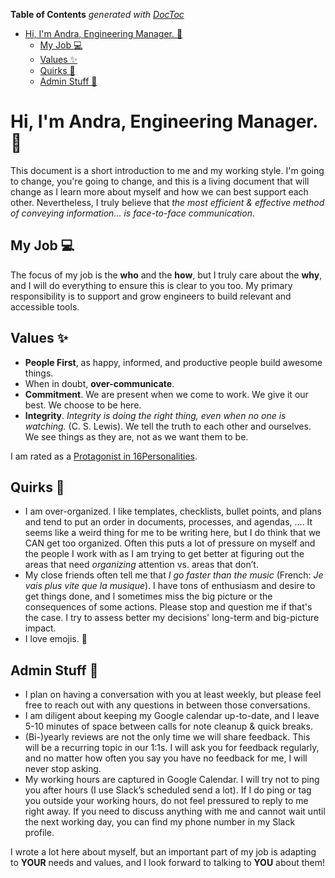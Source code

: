 <!-- START doctoc generated TOC please keep comment here to allow auto update -->
<!-- DON'T EDIT THIS SECTION, INSTEAD RE-RUN doctoc TO UPDATE -->
**Table of Contents**  *generated with [DocToc](https://github.com/thlorenz/doctoc)*

- [Hi, I'm Andra, Engineering Manager. 👋](#hi-im-andra-engineering-manager-)
  - [My Job 💻](#my-job-)
  - [Values ✨](#values-)
  - [Quirks 😬](#quirks-)
  - [Admin Stuff 💼](#admin-stuff-)

<!-- END doctoc generated TOC please keep comment here to allow auto update -->

# Hi, I'm Andra, Engineering Manager. 👋
This document is a short introduction to me and my working style. I'm going to change, you're going to change, and this is a living document that will change as I learn more about myself and how we can best support each other. Nevertheless, I truly believe that *the most efficient & effective method of conveying information… is face-to-face communication*.

## My Job 💻 
The focus of my job is the **who** and the **how**, but I truly care about the **why**, and I will do everything to ensure this is clear to you too.
My primary responsibility is to support and grow engineers to build relevant and accessible tools.

## Values ✨
- **People First**, as happy, informed, and productive people build awesome things. 
- When in doubt, **over-communicate**.
- **Commitment**. We are present when we come to work. We give it our best. We choose to be here. 
- **Integrity**. *Integrity is doing the right thing, even when no one is watching.* (C. S. Lewis). We tell the truth to each other and ourselves. We see things as they are, not as we want them to be.

I am rated as a [Protagonist in 16Personalities](https://www.16personalities.com/enfj-personality).

## Quirks 😬
- I am over-organized. I like templates, checklists, bullet points, and plans and tend to put an order in documents, processes, and agendas, …. It seems like a weird thing for me to be writing here, but I do think that we CAN get too organized. Often this puts a lot of pressure on myself and the people I work with as I am trying to get better at figuring out the areas that need *organizing* attention vs. areas that don’t.
- My close friends often tell me that *I go faster than the music* (French: *Je vais plus vite que la musique*). I have tons of enthusiasm and desire to get things done, and I sometimes miss the big picture or the consequences of some actions. Please stop and question me if that's the case. I try to assess better my decisions' long-term and big-picture impact.
- I love emojis. 🫶  

## Admin Stuff 💼
- I plan on having a conversation with you at least weekly, but please feel free to reach out with any questions in between those conversations. 
- I am diligent about keeping my Google calendar up-to-date, and I leave 5-10 minutes of space between calls for note cleanup & quick breaks.
- (Bi-)yearly reviews are not the only time we will share feedback. This will be a recurring topic in our 1:1s. I will ask you for feedback regularly, and no matter how often you say you have no feedback for me, I will never stop asking.
- My working hours are captured in Google Calendar. I will try not to ping you after hours (I use Slack’s scheduled send a lot). If I do ping or tag you outside your working hours, do not feel pressured to reply to me right away. If you need to discuss anything with me and cannot wait until the next working day, you can find my phone number in my Slack profile.

I wrote a lot here about myself, but an important part of my job is adapting to **YOUR** needs and values, and I look forward to talking to **YOU** about them!
